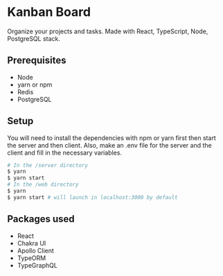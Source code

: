 # Kanban Board 
Organize your projects and tasks. Made with React, TypeScript, Node, PostgreSQL stack.

## Prerequisites
* Node
* yarn or npm
* Redis
* PostgreSQL

## Setup
You will need to install the dependencies with npm or yarn first then start the server and then client. Also, make an .env file for the server and the client and fill in the necessary variables. 
```sh
# In the /server directory
$ yarn 
$ yarn start
# In the /web directory
$ yarn
$ yarn start # will launch in localhost:3000 by default
```

## Packages used
* React
* Chakra UI
* Apollo Client
* TypeORM
* TypeGraphQL
